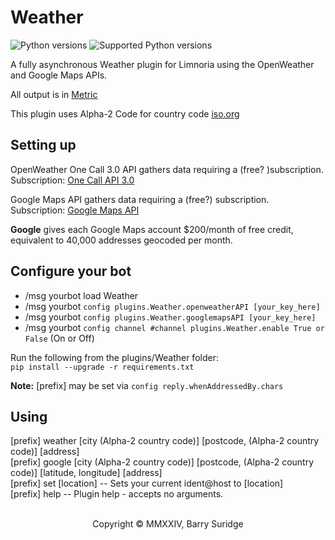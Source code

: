# Weather

![Python versions](https://img.shields.io/badge/Python-version-blue) ![Supported Python versions](https://img.shields.io/badge/3.9%2C%203.10%2C%203.11%2C%203.12-blue.svg)

A fully asynchronous Weather plugin for Limnoria using the OpenWeather and Google Maps APIs.

All output is in [Metric](https://www.bipm.org/en/)

This plugin uses Alpha-2 Code for country code [iso.org](https://www.iso.org/obp/ui#iso:pub:PUB500001:en)

## Setting up

OpenWeather One Call 3.0 API gathers data requiring a (free? )subscription.\
Subscription: [One Call API 3.0](https://openweathermap.org/api/one-call-3)

Google Maps API gathers data requiring a (free?) subscription.\
Subscription: [Google Maps API](https://developers.google.com/maps)

**Google** gives each Google Maps account $200/month of free credit, equivalent to 40,000 addresses geocoded per month.

## Configure your bot

* /msg yourbot load Weather
* /msg yourbot `config plugins.Weather.openweatherAPI [your_key_here]`
* /msg yourbot `config plugins.Weather.googlemapsAPI [your_key_here]`
* /msg yourbot `config channel #channel plugins.Weather.enable True or False` (On or Off)

Run the following from the plugins/Weather folder:\
`pip install --upgrade -r requirements.txt`

**Note:** [prefix] may be set via `config reply.whenAddressedBy.chars`

## Using

[prefix] weather [city (Alpha-2 country code)] [postcode, (Alpha-2 country code)] [address]\
[prefix] google [city (Alpha-2 country code)] [postcode, (Alpha-2 country code)] [latitude, longitude] [address]\
[prefix] set [location] -- Sets your current ident@host to [location]\
[prefix] help -- Plugin help - accepts no arguments.
<br/><br/>
<p align="center">Copyright © MMXXIV, Barry Suridge</p>
